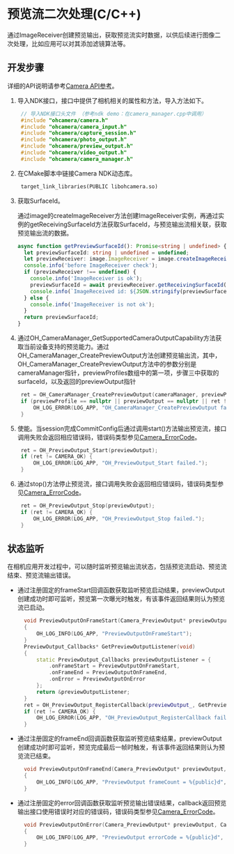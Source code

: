 # 预览流二次处理(C/C++)

通过ImageReceiver创建预览输出，获取预览流实时数据，以供后续进行图像二次处理，比如应用可以对其添加滤镜算法等。

## 开发步骤

详细的API说明请参考[Camera API参考](../reference/native-apis/_o_h___camera.md)。

1. 导入NDK接口，接口中提供了相机相关的属性和方法，导入方法如下。
     
   ```c++
    // 导入NDK接口头文件 （参考ndk demo：在camera_manager.cpp中调用）
    #include "ohcamera/camera.h"
    #include "ohcamera/camera_input.h"
    #include "ohcamera/capture_session.h"
    #include "ohcamera/photo_output.h"
    #include "ohcamera/preview_output.h"
    #include "ohcamera/video_output.h"
    #include "ohcamera/camera_manager.h"
   ```

2. 在CMake脚本中链接Camera NDK动态库。

   ```txt
    target_link_libraries(PUBLIC libohcamera.so)
   ```

3. 获取SurfaceId。
   
   通过image的createImageReceiver方法创建ImageReceiver实例，再通过实例的getReceivingSurfaceId方法获取SurfaceId，与预览输出流相关联，获取预览输出流的数据。
 
   ```ts
   async function getPreviewSurfaceId(): Promise<string | undefined> {
     let previewSurfaceId: string | undefined = undefined;
     let previewReceiver: image.ImageReceiver = image.createImageReceiver(320, 240, 2000, 8);
     console.info('before ImageReceiver check');
     if (previewReceiver !== undefined) {
       console.info('ImageReceiver is ok');
       previewSurfaceId = await previewReceiver.getReceivingSurfaceId();
       console.info(`ImageReceived id: ${JSON.stringify(previewSurfaceId)}`);
     } else {
       console.info('ImageReceiver is not ok');
     }
     return previewSurfaceId;
   }
   ```

4. 通过OH_CameraManager_GetSupportedCameraOutputCapability方法获取当前设备支持的预览能力。通过OH_CameraManager_CreatePreviewOutput方法创建预览输出流，其中，OH_CameraManager_CreatePreviewOutput方法中的参数分别是cameraManager指针，previewProfiles数组中的第一项，步骤三中获取的surfaceId，以及返回的previewOutput指针
     
   ```c++
    ret = OH_CameraManager_CreatePreviewOutput(cameraManager, previewProfile, previewSurfaceId, &previewOutput);
    if (previewProfile == nullptr || previewOutput == nullptr || ret != CAMERA_OK) {
        OH_LOG_ERROR(LOG_APP, "OH_CameraManager_CreatePreviewOutput failed.");
    }
   ```

5. 使能。当session完成CommitConfig后通过调用start()方法输出预览流，接口调用失败会返回相应错误码，错误码类型参见[Camera_ErrorCode](../reference/native-apis/_o_h___camera.md#camera_errorcode-1)。
     
   ```c++
    ret = OH_PreviewOutput_Start(previewOutput);
    if (ret != CAMERA_OK) {
        OH_LOG_ERROR(LOG_APP, "OH_PreviewOutput_Start failed.");
    }
   ```

6. 通过stop()方法停止预览流，接口调用失败会返回相应错误码，错误码类型参见[Camera_ErrorCode](../reference/native-apis/_o_h___camera.md#camera_errorcode-1)。
     
   ```c++
    ret = OH_PreviewOutput_Stop(previewOutput);
    if (ret != CAMERA_OK) {
        OH_LOG_ERROR(LOG_APP, "OH_PreviewOutput_Stop failed.");
    }
   ```

## 状态监听

在相机应用开发过程中，可以随时监听预览输出流状态，包括预览流启动、预览流结束、预览流输出错误。

- 通过注册固定的frameStart回调函数获取监听预览启动结果，previewOutput创建成功时即可监听，预览第一次曝光时触发，有该事件返回结果则认为预览流已启动。
    
  ```c++
    void PreviewOutputOnFrameStart(Camera_PreviewOutput* previewOutput)
    {
        OH_LOG_INFO(LOG_APP, "PreviewOutputOnFrameStart");
    }
    PreviewOutput_Callbacks* GetPreviewOutputListener(void)
    {
        static PreviewOutput_Callbacks previewOutputListener = {
            .onFrameStart = PreviewOutputOnFrameStart,
            .onFrameEnd = PreviewOutputOnFrameEnd,
            .onError = PreviewOutputOnError
        };
        return &previewOutputListener;
    }
    ret = OH_PreviewOutput_RegisterCallback(previewOutput_, GetPreviewOutputListener());
    if (ret != CAMERA_OK) {
        OH_LOG_ERROR(LOG_APP, "OH_PreviewOutput_RegisterCallback failed.");
    }
  ```

- 通过注册固定的frameEnd回调函数获取监听预览结束结果，previewOutput创建成功时即可监听，预览完成最后一帧时触发，有该事件返回结果则认为预览流已结束。
    
  ```c++
    void PreviewOutputOnFrameEnd(Camera_PreviewOutput* previewOutput, int32_t frameCount)
    {
        OH_LOG_INFO(LOG_APP, "PreviewOutput frameCount = %{public}d", frameCount);
    }
  ```

- 通过注册固定的error回调函数获取监听预览输出错误结果，callback返回预览输出接口使用错误时对应的错误码，错误码类型参见[Camera_ErrorCode](../reference/native-apis/_o_h___camera.md#camera_errorcode-1)。
    
  ```c++
    void PreviewOutputOnError(Camera_PreviewOutput* previewOutput, Camera_ErrorCode errorCode)
    {
        OH_LOG_INFO(LOG_APP, "PreviewOutput errorCode = %{public}d", errorCode);
    }
  ```
